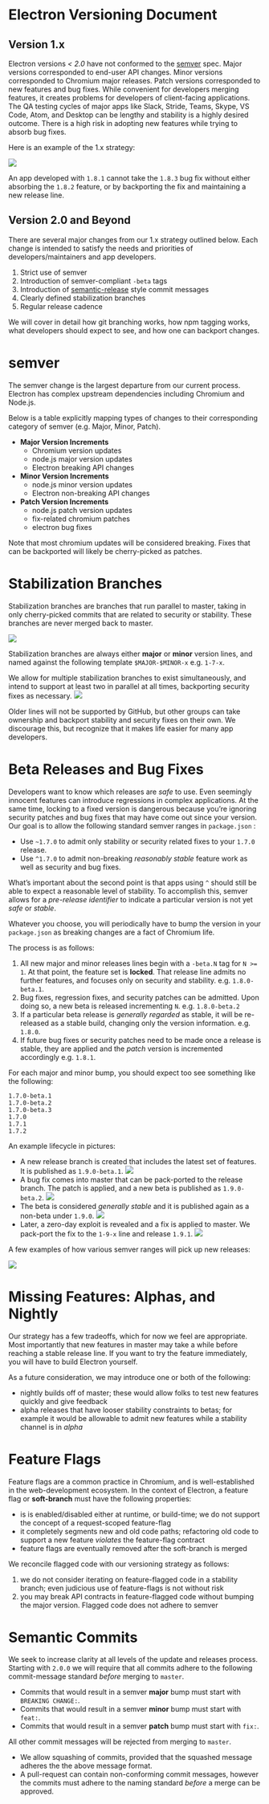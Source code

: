 # Electron Versioning Document

## Version 1.x

Electron versions *< 2.0* have not conformed to the [semver](http://semver.org) spec. Major versions corresponded to end-user API changes. Minor versions corresponded to Chromium major releases. Patch versions corresponded to new features and bug fixes. While convenient for developers merging features, it creates problems for developers of client-facing applications. The QA testing cycles of major apps like Slack, Stride, Teams, Skype, VS Code, Atom, and Desktop can be lengthy and stability is a highly desired outcome. There is a high risk in adopting new features while trying to absorb bug fixes.

Here is an example of the 1.x strategy:

![](versioning/sketch-0.png)

An app developed with `1.8.1` cannot take the `1.8.3` bug fix without either absorbing the `1.8.2` feature, or by backporting the fix and maintaining a new release line.

## Version 2.0 and Beyond

There are several major changes from our 1.x strategy outlined below. Each change is intended to satisfy the needs and priorities of developers/maintainers and app developers.

1. Strict use of semver
2. Introduction of semver-compliant `-beta` tags
3. Introduction of [semantic-release](https://github.com/semantic-release/semantic-release#default-commit-message-format) style commit messages
4. Clearly defined stabilization branches
5. Regular release cadence

We will cover in detail how git branching works, how npm tagging works, what developers should expect to see, and how one can backport changes.

# semver

The semver change is the largest departure from our current process. Electron has complex upstream dependencies including Chromium and Node.js.

Below is a table explicitly mapping types of changes to their corresponding category of semver (e.g. Major, Minor, Patch).

* **Major Version Increments**
	* Chromium version updates
	* node.js major version updates
	* Electron breaking API changes
* **Minor Version Increments**
	* node.js  minor version updates
	* Electron non-breaking API changes
* **Patch Version Increments**
	* node.js patch version updates
	* fix-related chromium patches
	* electron bug fixes

Note that most chromium updates will be considered breaking. Fixes that can be backported will likely be cherry-picked as patches.

# Stabilization Branches

Stabilization branches are branches that run parallel to master, taking in only cherry-picked commits that are related to security or stability. These branches are never merged back to master.

![](versioning/sketch-1.png)

Stabilization branches are always either **major** or **minor** version lines, and named against the following template `$MAJOR-$MINOR-x` e.g. `1-7-x`.

We allow for multiple stabilization branches to exist simultaneously, and intend to support at least two in parallel at all times, backporting security fixes as necessary.
![](versioning/sketch-2.png)

Older lines will not be supported by GitHub, but other groups can take ownership and backport stability and security fixes on their own. We discourage this, but recognize that it makes life easier for many app developers.

# Beta Releases and Bug Fixes

Developers want to know which releases are _safe_ to use. Even seemingly innocent features can introduce regressions in complex applications.  At the same time, locking to a fixed version is dangerous because you’re ignoring security patches and bug fixes that may have come out since your version. Our goal is to allow the following standard semver ranges in `package.json` :

* Use `~1.7.0` to  admit only stability or security related fixes to your `1.7.0` release.
* Use `^1.7.0` to admit non-breaking _reasonably stable_ feature work as well as security and bug fixes.

What’s important about the second point is that apps using `^` should still be able to expect a reasonable level of stability. To accomplish this, semver allows for a _pre-release identifier_ to indicate a particular version is not yet _safe_ or _stable_.

Whatever you choose, you will periodically have to bump the version in your `package.json` as breaking changes are a fact of Chromium life.

The process is as follows:

1. All new major and minor releases lines begin with a `-beta.N` tag for `N >= 1`. At that point, the feature set is **locked**. That release line admits no further features, and focuses only on security and stability.
e.g. `1.8.0-beta.1`.
2. Bug fixes, regression fixes, and security patches can be admitted. Upon doing so, a new beta is released incrementing `N`.
e.g. `1.8.0-beta.2`
3. If a particular beta release is _generally regarded_ as stable, it will be re-released as a stable build, changing only the version information.
e.g. `1.8.0`.
4. If future bug fixes or security patches need to be made once a release is stable, they are applied and the _patch_ version is incremented accordingly
e.g. `1.8.1`.

For each major and minor bump, you should expect too see something like the following:

```
1.7.0-beta.1
1.7.0-beta.2
1.7.0-beta.3
1.7.0
1.7.1
1.7.2
```

An example lifecycle in pictures:

* A new release branch is created that includes the latest set of features. It is published as  `1.9.0-beta.1`.
![](versioning/sketch-3.png)
* A bug fix comes into master that can be pack-ported to the release branch. The patch is applied, and a new beta is published as `1.9.0-beta.2`.
![](versioning/sketch-4.png)
* The beta is considered _generally stable_ and it is published again as a non-beta under `1.9.0`.
![](versioning/sketch-5.png)
* Later, a zero-day exploit is revealed and a fix is applied to master. We pack-port the fix to the `1-9-x` line and release `1.9.1`.
![](versioning/sketch-6.png)

A few examples of how various semver ranges will pick up new releases:

![](versioning/sketch-7.png)

# Missing Features: Alphas, and Nightly
Our strategy has a few tradeoffs, which for now we feel are appropriate. Most importantly that new features in master may take a while before reaching a stable release line. If you want to try the feature immediately, you will have to build Electron yourself.

As a future consideration, we may introduce one or both of the following:

* nightly builds off of master; these would allow folks to test new features quickly and give feedback
* alpha releases that have looser stability constraints to betas; for example it would be allowable to admit new features while a stability channel is in _alpha_

# Feature Flags
Feature flags are a common practice in Chromium, and is well-established in the web-development ecosystem. In the context of Electron, a feature flag or **soft-branch** must have the following properties:

* is is enabled/disabled either at runtime, or build-time; we do not support the concept of a request-scoped feature-flag
* it completely segments new and old code paths; refactoring old code to support a new feature _violates_ the feature-flag contract
* feature flags are eventually removed after the soft-branch is merged

We reconcile flagged code with our versioning strategy as follows:

1. we do not consider iterating on feature-flagged code in a stability branch; even judicious use of feature-flags is not without risk
2. you may break API contracts in feature-flagged code without bumping the major version. Flagged code does not adhere to semver

# Semantic Commits
We seek to increase clarity at all levels of the update and releases process. Starting with `2.0.0` we will require that all commits adhere to the following commit-message standard _before_ merging to `master`.

* Commits that would result in a semver **major** bump must start with `BREAKING CHANGE:`.
* Commits that would result in a semver **minor** bump must start with `feat:`.
* Commits that would result in a semver **patch** bump must start with `fix:`.

All other commit messages will be rejected from merging to `master`.

* We allow squashing of commits, provided that the squashed message adheres the the above message format.
* A pull-request can contain non-conforming commit messages, however the commits must adhere to the naming standard _before_ a merge can be approved.
